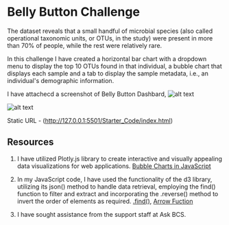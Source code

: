 # Belly Button Challenge
The dataset reveals that a small handful of microbial species (also called operational taxonomic units, or OTUs, in the study) were present in more than 70% of people, while the rest were relatively rare.

In this challenge I have created a horizontal bar chart with a dropdown menu to display the top 10 OTUs found in that individual, a bubble chart that displays each sample and a tab to display the sample metadata, i.e., an individual's demographic information.

I have attachecd a screenshot of Belly Button Dashbard,
![alt text](Resources/Screenshot%202024-04-01%20at%202.50.56 PM.png)

![alt text](Resources/Screenshot%202024-04-01%20at%202.51.28 PM.png)

Static URL - (http://127.0.0.1:5501/Starter_Code/index.html)

## Resources
1. I have utilized Plotly.js library to create interactive and visually appealing data visualizations for web applications.
[Bubble Charts in JavaScript
](https://plotly.com/javascript/bubble-charts/)

2. In my JavaScript code, I have used the functionality of the d3 library, utilizing its json() method to handle data retrieval, employing the find() function to filter and extract and incorporating the .reverse() method to invert the order of elements as required.
[.find()](https://developer.mozilla.org/en-US/docs/Web/JavaScript/Reference/Global_Objects/Array/find),
[Arrow Fuction](https://developer.mozilla.org/en-US/docs/Web/JavaScript/Reference/Functions/Arrow_functions)

3. I have sought assistance from the support staff at Ask BCS.




